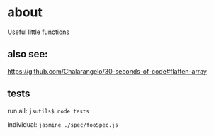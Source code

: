 # about
Useful little functions

## also see:
https://github.com/Chalarangelo/30-seconds-of-code#flatten-array

## tests
run all:
`jsutils$ node tests`

individual:
`jasmine ./spec/fooSpec.js`